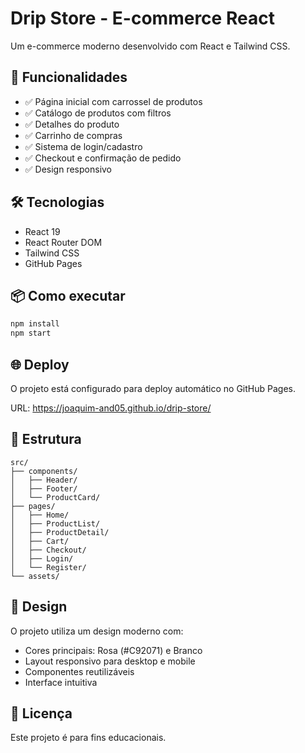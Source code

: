 # Drip Store - E-commerce React

Um e-commerce moderno desenvolvido com React e Tailwind CSS.

## 🚀 Funcionalidades

- ✅ Página inicial com carrossel de produtos
- ✅ Catálogo de produtos com filtros
- ✅ Detalhes do produto
- ✅ Carrinho de compras
- ✅ Sistema de login/cadastro
- ✅ Checkout e confirmação de pedido
- ✅ Design responsivo

## 🛠️ Tecnologias

- React 19
- React Router DOM
- Tailwind CSS
- GitHub Pages

## 📦 Como executar

```bash
npm install
npm start
```

## 🌐 Deploy

O projeto está configurado para deploy automático no GitHub Pages.

URL: https://joaquim-and05.github.io/drip-store/

## 📁 Estrutura

```
src/
├── components/
│   ├── Header/
│   ├── Footer/
│   └── ProductCard/
├── pages/
│   ├── Home/
│   ├── ProductList/
│   ├── ProductDetail/
│   ├── Cart/
│   ├── Checkout/
│   ├── Login/
│   └── Register/
└── assets/
```

## 🎨 Design

O projeto utiliza um design moderno com:
- Cores principais: Rosa (#C92071) e Branco
- Layout responsivo para desktop e mobile
- Componentes reutilizáveis
- Interface intuitiva

## 📝 Licença

Este projeto é para fins educacionais.

